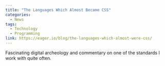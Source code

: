 ```yaml
---
title: "The Languages Which Almost Became CSS"
categories:
  - News
tags:
  - Technology
  - Programming
link: https://eager.io/blog/the-languages-which-almost-were-css/
---
```


Fascinating digital archeology and commentary on one of the standards I work with quite often.